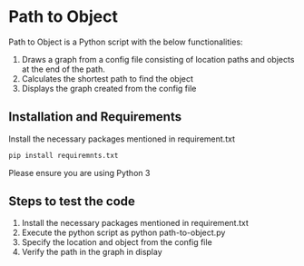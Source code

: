 # Path to Object

Path to Object is a Python script with the below functionalities:

1. Draws a graph from a config file consisting of location paths and objects at the end of the path.
2. Calculates the shortest path to find the object
3. Displays the graph created from the config file

## Installation and Requirements

Install the necessary packages mentioned in requirement.txt

```bash
pip install requiremnts.txt
```
Please ensure you are using Python 3

## Steps to test the code

1. Install the necessary packages mentioned in requirement.txt
2. Execute the python script as python path-to-object.py
3. Specify the location and object from the config file
4. Verify the path in the graph in display


